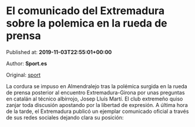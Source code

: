 
# El comunicado del Extremadura sobre la polemica en la rueda de prensa

Published at: **2019-11-03T22:55:01+00:00**

Author: **Sport.es**

Original: [sport](https://www.sport.es/es/noticias/girona/polemica-entre-periodistas-rueda-prensa-del-extremadura-girona-7713285)

La cordura se impuso en Almendralejo tras la polémica surgida en la rueda de prensa posterior al encuentro Extremadura-Girona por unas preguntas en catalán al técnico albirrojo, Josep Lluís Martí.
El club extremeño quiso zanjar toda discusión apostando por la libertad de expresión. A última hora de la tarde, el Extremadura publicó un ejemplar comunicado oficial a través de sus redes sociales dejando clara su posición:
